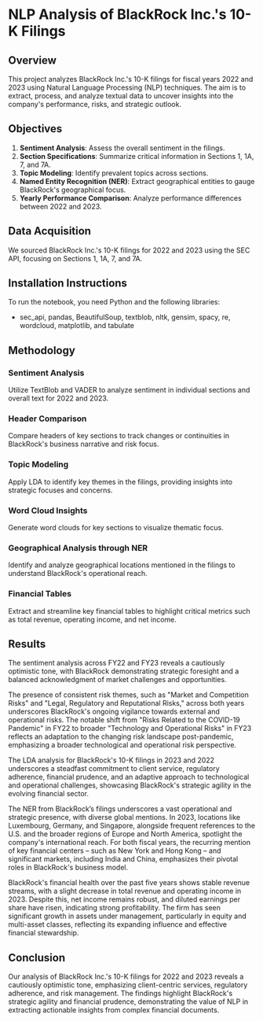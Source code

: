 # NLP Analysis of BlackRock Inc.'s 10-K Filings

## Overview

This project analyzes BlackRock Inc.'s 10-K filings for fiscal years 2022 and 2023 using Natural Language Processing (NLP) techniques. The aim is to extract, process, and analyze textual data to uncover insights into the company's performance, risks, and strategic outlook.

## Objectives

1. **Sentiment Analysis**: Assess the overall sentiment in the filings.
2. **Section Specifications**: Summarize critical information in Sections 1, 1A, 7, and 7A.
3. **Topic Modeling**: Identify prevalent topics across sections.
4. **Named Entity Recognition (NER)**: Extract geographical entities to gauge BlackRock's geographical focus.
5. **Yearly Performance Comparison**: Analyze performance differences between 2022 and 2023.

## Data Acquisition

We sourced BlackRock Inc.'s 10-K filings for 2022 and 2023 using the SEC API, focusing on Sections 1, 1A, 7, and 7A.

## Installation Instructions

To run the notebook, you need Python and the following libraries:

- sec_api, pandas, BeautifulSoup, textblob, nltk, gensim, spacy, re, wordcloud, matplotlib, and tabulate

## Methodology

### Sentiment Analysis

Utilize TextBlob and VADER to analyze sentiment in individual sections and overall text for 2022 and 2023.

### Header Comparison

Compare headers of key sections to track changes or continuities in BlackRock's business narrative and risk focus.

### Topic Modeling

Apply LDA to identify key themes in the filings, providing insights into strategic focuses and concerns.

### Word Cloud Insights

Generate word clouds for key sections to visualize thematic focus.

### Geographical Analysis through NER

Identify and analyze geographical locations mentioned in the filings to understand BlackRock's operational reach.

### Financial Tables

Extract and streamline key financial tables to highlight critical metrics such as total revenue, operating income, and net income.

## Results

The sentiment analysis across FY22 and FY23 reveals a cautiously optimistic tone, with BlackRock demonstrating strategic foresight and a balanced acknowledgment of market challenges and opportunities.

The presence of consistent risk themes, such as "Market and Competition Risks" and "Legal, Regulatory and Reputational Risks," across both years underscores BlackRock's ongoing vigilance towards external and operational risks. The notable shift from "Risks Related to the COVID-19 Pandemic" in FY22 to broader "Technology and Operational Risks" in FY23 reflects an adaptation to the changing risk landscape post-pandemic, emphasizing a broader technological and operational risk perspective.

The LDA analysis for BlackRock's 10-K filings in 2023 and 2022 underscores a steadfast commitment to client service, regulatory adherence, financial prudence, and an adaptive approach to technological and operational challenges, showcasing BlackRock's strategic agility in the evolving financial sector.

The NER from BlackRock’s filings underscores a vast operational and strategic presence, with diverse global mentions. In 2023, locations like Luxembourg, Germany, and Singapore, alongside frequent references to the U.S. and the broader regions of Europe and North America, spotlight the company's international reach. For both fiscal years, the recurring mention of key financial centers – such as New York and Hong Kong – and significant markets, including India and China, emphasizes their pivotal roles in BlackRock's business model. 

BlackRock's financial health over the past five years shows stable revenue streams, with a slight decrease in total revenue and operating income in 2023. Despite this, net income remains robust, and diluted earnings per share have risen, indicating strong profitability. The firm has seen significant growth in assets under management, particularly in equity and multi-asset classes, reflecting its expanding influence and effective financial stewardship.

## Conclusion

Our analysis of BlackRock Inc.'s 10-K filings for 2022 and 2023 reveals a cautiously optimistic tone, emphasizing client-centric services, regulatory adherence, and risk management. The findings highlight BlackRock's strategic agility and financial prudence, demonstrating the value of NLP in extracting actionable insights from complex financial documents.
